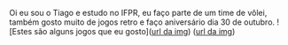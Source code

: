 Oi eu sou o Tiago e estudo no IFPR, eu faço parte de um time de vôlei, também gosto muito de jogos retro e faço aniversário dia 30 de outubro.
![Estes são alguns jogos que eu gosto]([url da img](https://www.google.com/url?sa=i&url=https%3A%2F%2Fguarientoportal.com%2Fanalise%2Fgames%2Fzelda-a-link-to-the-past%2F&psig=AOvVaw2vbQQqph7pqWAk1YF9EwDa&ust=1730336710626000&source=images&cd=vfe&opi=89978449&ved=0CBQQjRxqFwoTCPDjyuL0tIkDFQAAAAAdAAAAABAE))
([url da img](https://upload.wikimedia.org/wikipedia/en/f/fd/Disney%27s_Aladdin_%28SNES%29_cover_art.jpg))


